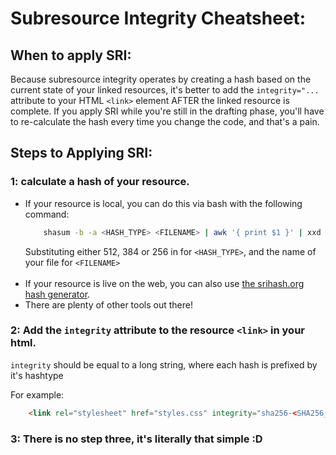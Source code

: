 # Subresource Integrity Cheatsheet:

## When to apply SRI:
Because subresource integrity operates by creating a hash based on the current state of your linked resources, it's better to add the `integrity="...` attribute to your HTML `<link>` element AFTER the linked resource is complete. If you apply SRI while you're still in the drafting phase, you'll have to re-calculate the hash every time you change the code, and that's a pain.

## Steps to Applying SRI:

### 1: calculate a hash of your resource.
* If your resource is local, you can do this via bash with the following command:
    ```Bash
        shasum -b -a <HASH_TYPE> <FILENAME> | awk '{ print $1 }' | xxd -r -p | base64
    ```
    Substituting either 512, 384 or 256 in for `<HASH_TYPE>`, and the name of your file for `<FILENAME>`
<br><br>
* If your resource is live on the web, you can also use [the srihash.org hash generator](https://www.srihash.org/). 
* There are plenty of other tools out there! 

### 2: Add the `integrity` attribute to the resource `<link>` in your html.
`integrity` should be equal to a long string, where each hash is prefixed by it's hashtype

For example:
```Html
    <link rel="stylesheet" href="styles.css" integrity="sha256-<SHA256_HASH_HERE> sha384-<SHA384_HASH_HERE> sha512-<SHA_512_HASH_HERE>" crossorigin="anonymous"/>
```

### 3: There is no step three, it's literally that simple :D